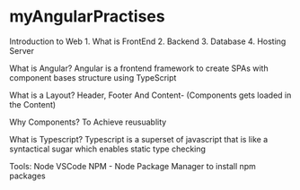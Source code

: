 # myAngularPractises

Introduction to Web
	1. What is FrontEnd
	2. Backend
	3. Database
	4. Hosting Server

What is Angular?
	Angular is a frontend framework to create SPAs with component bases structure using TypeScript
	
What is a Layout?
	Header, Footer And Content- (Components gets loaded in the Content)
	
Why Components?
	To Achieve reusuablity
	
What is Typescript?
	Typescript is a superset of javascript that is like a syntactical sugar which enables static type checking
	
Tools:
Node
VSCode
NPM - Node Package Manager to install npm packages